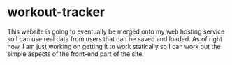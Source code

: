 # workout-tracker
This website is going to eventually be merged onto my web hosting service so I can use real data from users that can be saved and loaded. As of right now, I am just working on getting it to work statically so I can work out the simple aspects of the front-end part of the site.